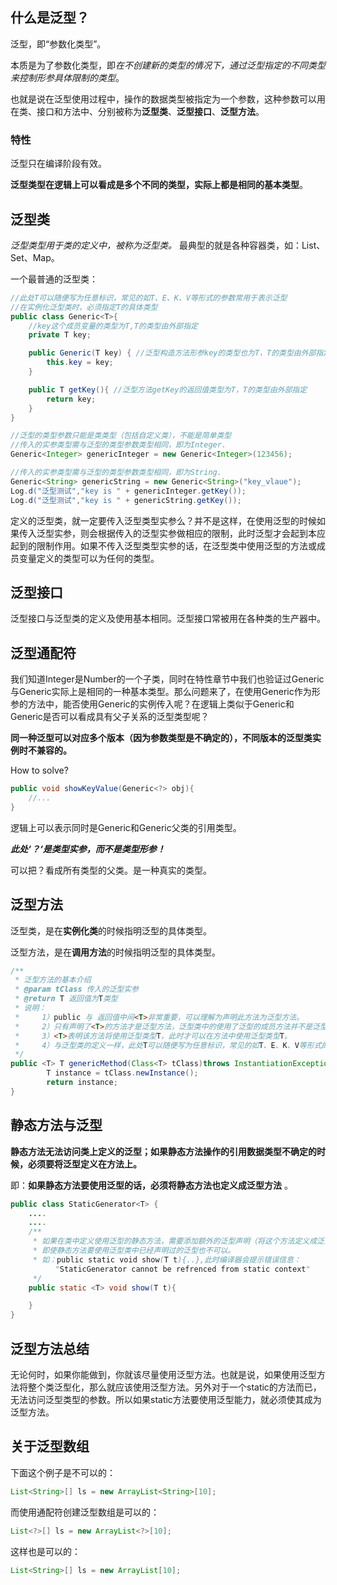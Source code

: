 ## 什么是泛型？

泛型，即“参数化类型”。

本质是为了参数化类型，即*在不创建新的类型的情况下，通过泛型指定的不同类型来控制形参具体限制的类型*。

也就是说在泛型使用过程中，操作的数据类型被指定为一个参数，这种参数可以用在类、接口和方法中、分别被称为**泛型类**、**泛型接口**、**泛型方法**。

### 特性

泛型只在编译阶段有效。

**泛型类型在逻辑上可以看成是多个不同的类型，实际上都是相同的基本类型**。

## 泛型类

*泛型类型用于类的定义中，被称为泛型类。* 最典型的就是各种容器类，如：List、Set、Map。

一个最普通的泛型类：

```java
//此处T可以随便写为任意标识，常见的如T、E、K、V等形式的参数常用于表示泛型
//在实例化泛型类时，必须指定T的具体类型
public class Generic<T>{ 
    //key这个成员变量的类型为T,T的类型由外部指定  
    private T key;

    public Generic(T key) { //泛型构造方法形参key的类型也为T，T的类型由外部指定
        this.key = key;
    }

    public T getKey(){ //泛型方法getKey的返回值类型为T，T的类型由外部指定
        return key;
    }
}
```

```java
//泛型的类型参数只能是类类型（包括自定义类），不能是简单类型
//传入的实参类型需与泛型的类型参数类型相同，即为Integer.
Generic<Integer> genericInteger = new Generic<Integer>(123456);

//传入的实参类型需与泛型的类型参数类型相同，即为String.
Generic<String> genericString = new Generic<String>("key_vlaue");
Log.d("泛型测试","key is " + genericInteger.getKey());
Log.d("泛型测试","key is " + genericString.getKey());
```

定义的泛型类，就一定要传入泛型类型实参么？并不是这样，在使用泛型的时候如果传入泛型实参，则会根据传入的泛型实参做相应的限制，此时泛型才会起到本应起到的限制作用。如果不传入泛型类型实参的话，在泛型类中使用泛型的方法或成员变量定义的类型可以为任何的类型。

## 泛型接口

泛型接口与泛型类的定义及使用基本相同。泛型接口常被用在各种类的生产器中。

## 泛型通配符

我们知道Integer是Number的一个子类，同时在特性章节中我们也验证过Generic<Integer>与Generic<Number>实际上是相同的一种基本类型。那么问题来了，在使用Generic<Number>作为形参的方法中，能否使用Generic<Integer>的实例传入呢？在逻辑上类似于Generic<Number>和Generic<Integer>是否可以看成具有父子关系的泛型类型呢？

**同一种泛型可以对应多个版本（因为参数类型是不确定的），不同版本的泛型类实例时不兼容的。**

How to solve?

```java
public void showKeyValue(Generic<?> obj){
	//...
}
```

逻辑上可以表示同时是Generic<Integer>和Generic<Number>父类的引用类型。

***此处‘？‘是类型实参，而不是类型形参！***

可以把？看成所有类型的父类。是一种真实的类型。

## 泛型方法

泛型类，是在**实例化类**的时候指明泛型的具体类型。

泛型方法，是在**调用方法**的时候指明泛型的具体类型。

```java
/**
 * 泛型方法的基本介绍
 * @param tClass 传入的泛型实参
 * @return T 返回值为T类型
 * 说明：
 *     1）public 与 返回值中间<T>非常重要，可以理解为声明此方法为泛型方法。
 *     2）只有声明了<T>的方法才是泛型方法，泛型类中的使用了泛型的成员方法并不是泛型方法。
 *     3）<T>表明该方法将使用泛型类型T，此时才可以在方法中使用泛型类型T。
 *     4）与泛型类的定义一样，此处T可以随便写为任意标识，常见的如T、E、K、V等形式的参数常用于表示泛型。
 */
public <T> T genericMethod(Class<T> tClass)throws InstantiationException , IllegalAccessException{
        T instance = tClass.newInstance();
        return instance;
}
```

## 静态方法与泛型

**静态方法无法访问类上定义的泛型；如果静态方法操作的引用数据类型不确定的时候，必须要将泛型定义在方法上。**

即：**如果静态方法要使用泛型的话，必须将静态方法也定义成泛型方法** 。

```java
public class StaticGenerator<T> {
    ....
    ....
    /**
     * 如果在类中定义使用泛型的静态方法，需要添加额外的泛型声明（将这个方法定义成泛型方法）
     * 即使静态方法要使用泛型类中已经声明过的泛型也不可以。
     * 如：public static void show(T t){..},此时编译器会提示错误信息：
          "StaticGenerator cannot be refrenced from static context"
     */
    public static <T> void show(T t){

    }
}
```

## 泛型方法总结

无论何时，如果你能做到，你就该尽量使用泛型方法。也就是说，如果使用泛型方法将整个类泛型化，那么就应该使用泛型方法。另外对于一个static的方法而已，无法访问泛型类型的参数。所以如果static方法要使用泛型能力，就必须使其成为泛型方法。

## 关于泛型数组

下面这个例子是不可以的：

```java
List<String>[] ls = new ArrayList<String>[10];  
```

而使用通配符创建泛型数组是可以的：

```java
List<?>[] ls = new ArrayList<?>[10];  
```

这样也是可以的：

```java
List<String>[] ls = new ArrayList[10];
```

